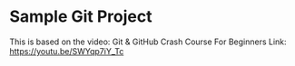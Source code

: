 # Sample Git Project

This is based on the video: Git & GitHub Crash Course For Beginners
Link: https://youtu.be/SWYqp7iY_Tc
